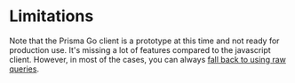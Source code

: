 # Limitations

Note that the Prisma Go client is a prototype at this time and not ready for production use. It's missing a lot of features compared to the javascript client. However, in most of the cases, you can always [fall back to using raw queries](13-raw.md).
